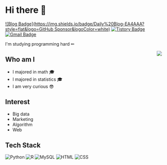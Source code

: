 # Hi there 👋
[![Blog Badge](https://img.shields.io/badge/Daily%20Blog-EA4AAA?style=flat&logo=GitHub Sponsor&logoColor=white)](https://blog.naver.com/duddud0108/)
[![Tistory Badge](https://img.shields.io/badge/Tech%20Blog-5881D8?style=flat&logo=Databricks&logoColor=white)](https://glory-summer.tistory.com/)
[![Gmail Badge](https://img.shields.io/badge/Gmail-D14836?style=flat&logo=Gmail&logoColor=white)](mailto:qwer62636275@gmail.com)

I'm studying programming hard ✏ 

<img align='right' src="http://mazassumnida.wtf/api/v2/generate_badge?boj=dudgk0108">

## Who am I
- I majored in math 🎓
- I majored in statistics 🎓
- I am very curious 😎

## Interest
- Big data
- Marketing
- Algorithm
- Web

## Tech Stack 
![Python](https://img.shields.io/badge/Python-3766AB?style=flat-square&logo=Python&logoColor=white)
![R](https://img.shields.io/badge/R-276DC3?style=flat-square&logo=R&logoColor=white)
![MySQL](https://img.shields.io/badge/MySQL-FFAD00?style=flat-square&logo=MySQL&logoColor=white)
![HTML](https://img.shields.io/badge/HTML-E34F26?style=flat-square&logo=HTML5&logoColor=white)
![CSS](https://img.shields.io/badge/CSS-1572B6?style=flat-square&logo=CSS3&logoColor=white)

